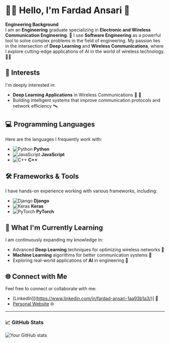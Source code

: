 # 👨‍💻 Hello, I'm Fardad Ansari 👋 

**Engineering Background**  
I am an **Engineering** graduate specializing in **Electronic and Wireless Communication Engineering**. 🚀 I use **Software Engineering** as a powerful tool to solve complex problems in the field of engineering. My passion lies in the intersection of **Deep Learning** and **Wireless Communications**, where I explore cutting-edge applications of AI in the world of wireless technology. 📡💡

## 🧠 Interests
I'm deeply interested in:
- **Deep Learning Applications** in Wireless Communications 📡 🤖
- Building intelligent systems that improve communication protocols and network efficiency 🛰️

## 💻 Programming Languages
Here are the languages I frequently work with:
- ![Python](https://img.shields.io/badge/Python-3776AB?style=for-the-badge&logo=python&logoColor=white) **Python**
- ![JavaScript](https://img.shields.io/badge/JavaScript-323330?style=for-the-badge&logo=javascript&logoColor=F7DF1E) **JavaScript**
- ![C++](https://img.shields.io/badge/C++-00599C?style=for-the-badge&logo=cplusplus&logoColor=white) **C++**

## 🛠️ Frameworks & Tools
I have hands-on experience working with various frameworks, including:
- ![Django](https://img.shields.io/badge/Django-092E20?style=for-the-badge&logo=django&logoColor=white) **Django**
- ![Keras](https://img.shields.io/badge/Keras-D00000?style=for-the-badge&logo=keras&logoColor=white) **Keras**
- ![PyTorch](https://img.shields.io/badge/PyTorch-EE4C2C?style=for-the-badge&logo=pytorch&logoColor=white) **PyTorch**

## 🌱 What I'm Currently Learning
I am continuously expanding my knowledge in:
- Advanced **Deep Learning** techniques for optimizing wireless networks 🧠
- **Machine Learning** algorithms for better communication systems 🤖
- Exploring real-world applications of **AI** in engineering 🚀

## 🌐 Connect with Me
Feel free to connect or collaborate with me:
- [LinkedIn][(https://www.linkedin.com/in/fardad-ansari-1aa93b1a3/)] 🔗
- [Personal Website](https://fardadansari.com) 🌐

---

### 📈 GitHub Stats
![Your GitHub stats](https://github-readme-stats.vercel.app/api?username=fardadansari&show_icons=true&theme=radical)

